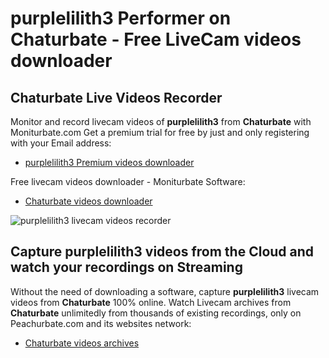 # purplelilith3 Performer on Chaturbate - Free LiveCam videos downloader

## Chaturbate Live Videos Recorder

Monitor and record livecam videos of **purplelilith3** from **Chaturbate** with Moniturbate.com
Get a premium trial for free by just and only registering with your Email address:
* [purplelilith3 Premium videos downloader](https://moniturbate.com/request-demo-licence-key.html)

Free livecam videos downloader - Moniturbate Software:
* [Chaturbate videos downloader](https://moniturbate.com/moniturbate-download-software.html)

![purplelilith3 livecam videos recorder](https://peachurnet.com/templates/moniturbate-software.png)


## Capture purplelilith3 videos from the Cloud and watch your recordings on Streaming

Without the need of downloading a software, capture **purplelilith3** livecam videos from **Chaturbate** 100% online.
Watch Livecam archives from **Chaturbate** unlimitedly from thousands of existing recordings, only on Peachurbate.com and its websites network:
* [Chaturbate videos archives](https://peachurnet.com/)